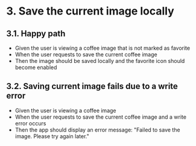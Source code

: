 # 3. Save the current image locally
## 3.1. Happy path
- Given the user is viewing a coffee image that is not marked as favorite
- When the user requests to save the current coffee image
- Then the image should be saved locally and the favorite icon should become enabled

## 3.2. Saving current image fails due to a write error
- Given the user is viewing a coffee image
- When the user requests to save the current coffee image and a write error occurs
- Then the app should display an error message: "Failed to save the image. Please try again later."